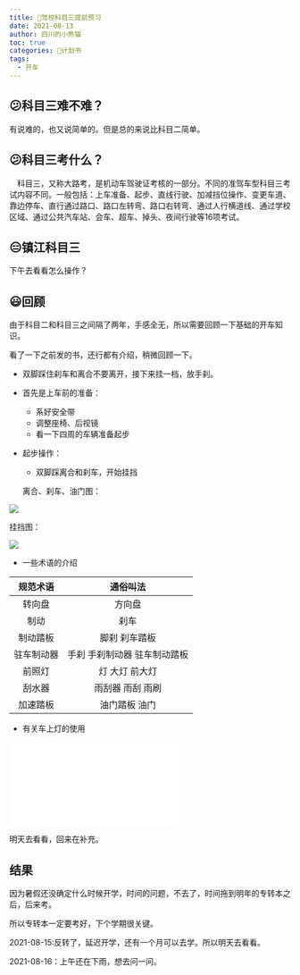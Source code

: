 ```yaml
---
title: 🚗驾校科目三提前预习
date: 2021-08-13
author: 四川的小熊猫
toc: true
categories: 📃计划书
tags:
  - 开车
---
```


## 😕科目三难不难？

有说难的，也又说简单的。但是总的来说比科目二简单。



## 😕科目三考什么？

　科目三，又称大路考，是机动车驾驶证考核的一部分。不同的准驾车型科目三考试内容不同。一般包括：上车准备、起步、直线行驶、加减挡位操作、变更车道、靠边停车、直行通过路口、路口左转弯、路口右转弯、通过人行横道线、通过学校区域、通过公共汽车站、会车、超车、掉头、夜间行驶等16项考试。



## 😑镇江科目三

下午去看看怎么操作？



## 😃回顾

由于科目二和科目三之间隔了两年，手感全无，所以需要回顾一下基础的开车知识。

看了一下之前发的书，还行都有介绍，稍微回顾一下。

- 双脚踩住刹车和离合不要离开，接下来挂一档，放手刹。

- 首先是上车前的准备：

    - 系好安全带
    - 调整座椅、后视镜
    - 看一下四周的车辆准备起步

- 起步操作：

    - 双脚踩离合和刹车，开始挂挡

    离合、刹车、油门图：

![](https://scdxxm.oss-cn-shanghai.aliyuncs.com/img/离合-刹车-油门图.png)

挂挡图：

![](https://scdxxm.oss-cn-shanghai.aliyuncs.com/img/挂挡图.png)

- 一些术语的介绍

|  规范术语  |              通俗叫法               |
| :--------: | :---------------------------------: |
|   转向盘   |               方向盘                |
|    制动    |                刹车                 |
|  制动踏板  |           脚刹  刹车踏板            |
| 驻车制动器 | 手刹    手刹制动器     驻车制动踏板 |
|   前照灯   |         灯   大灯    前大灯         |
|   刮水器   |       雨刮器    雨刮    雨刷        |
|  加速踏板  |          油门踏板    油门           |



- 有关车上灯的使用

<iframe src="//player.bilibili.com/player.html?aid=246957470&bvid=BV1Gv411h7xt&cid=303068210&page=1" scrolling="no" border="0" frameborder="no" framespacing="0" allowfullscreen="true"> </iframe>



明天去看看，回来在补充。



## 结果

因为暑假还没确定什么时候开学，时间的问题，不去了，时间拖到明年的专转本之后，后来考。

所以专转本一定要考好，下个学期很关键。

2021-08-15:反转了，延迟开学，还有一个月可以去学。所以明天去看看。

2021-08-16：上午还在下雨，想去问一问。

